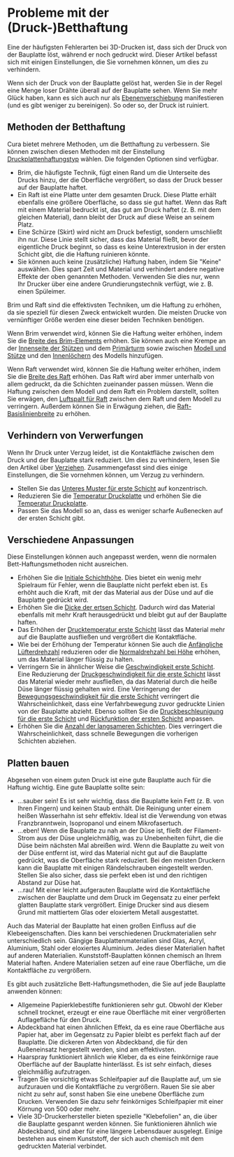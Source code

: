 Probleme mit der (Druck-)Betthaftung
====
Eine der häufigsten Fehlerarten bei 3D-Drucken ist, dass sich der Druck von der Bauplatte löst, während er noch gedruckt wird. Dieser Artikel befasst sich mit einigen Einstellungen, die Sie vornehmen können, um dies zu verhindern.

Wenn sich der Druck von der Bauplatte gelöst hat, werden Sie in der Regel eine Menge loser Drähte überall auf der Bauplatte sehen. Wenn Sie mehr Glück haben, kann es sich auch nur als [Ebenenverschiebung](../../../articles/troubleshooting/layer_shift.md) manifestieren (und es gibt weniger zu bereinigen). So oder so, der Druck ist ruiniert.

Methoden der Betthaftung
----
Cura bietet mehrere Methoden, um die Betthaftung zu verbessern. Sie können zwischen diesen Methoden mit der Einstellung [Druckplattenhaftungstyp](../../../articles/platform_adhesion/adhesion_type.md) wählen. Die folgenden Optionen sind verfügbar.
* Brim, die häufigste Technik, fügt einen Rand um die Unterseite des Drucks hinzu, der die Oberfläche vergrößert, so dass der Druck besser auf der Bauplatte haftet.
* Ein Raft ist eine Platte unter dem gesamten Druck. Diese Platte erhält ebenfalls eine größere Oberfläche, so dass sie gut haftet. Wenn das Raft mit einem Material bedruckt ist, das gut am Druck haftet (z. B. mit dem gleichen Material), dann bleibt der Druck auf diese Weise an seinem Platz.
* Eine Schürze (Skirt) wird nicht am Druck befestigt, sondern umschließt ihn nur. Diese Linie stellt sicher, dass das Material fließt, bevor der eigentliche Druck beginnt, so dass es keine Unterextrusion in der ersten Schicht gibt, die die Haftung ruinieren könnte.
* Sie können auch keine (zusätzliche) Haftung haben, indem Sie "Keine" auswählen. Dies spart Zeit und Material und verhindert andere negative Effekte der oben genannten Methoden. Verwenden Sie dies nur, wenn Ihr Drucker über eine andere Grundierungstechnik verfügt, wie z. B. einen Spüleimer.

Brim und Raft sind die effektivsten Techniken, um die Haftung zu erhöhen, da sie speziell für diesen Zweck entwickelt wurden. Die meisten Drucke von vernünftiger Größe werden eine dieser beiden Techniken benötigen.

Wenn Brim verwendet wird, können Sie die Haftung weiter erhöhen, indem Sie die [Breite des Brim-Elements](../../../articles/platform_adhesion/brim_width.md) erhöhen. Sie können auch eine Krempe an der [Innenseite der Stützen](../../../articles/support/support_brim_enable.md) und dem [Primärturm](../../../articles/dual/prime_tower_brim_enable.md) sowie zwischen [Modell und Stütze](../../../articles/platform_adhesion/brim_replaces_support.md) und den [Innenlöchern](../../../articles/platform_adhesion/brim_outside_only.md) des Modells hinzufügen.

Wenn Raft verwendet wird, können Sie die Haftung weiter erhöhen, indem Sie die [Breite des Raft](../../../articles/platform_adhesion/raft_margin.md) erhöhen. Das Raft wird aber immer unterhalb von allem gedruckt, da die Schichten zueinander passen müssen. Wenn die Haftung zwischen dem Modell und dem Raft ein Problem darstellt, sollten Sie erwägen, den [Luftspalt für Raft](../../../articles/platform_adhesion/raft_airgap.md) zwischen dem Raft und dem Modell zu verringern. Außerdem können Sie in Erwägung ziehen, die [Raft-Basislinienbreite](../../../articles/platform_adhesion/raft_base_line_width.md) zu erhöhen.

Verhindern von Verwerfungen
----
Wenn Ihr Druck unter Verzug leidet, ist die Kontaktfläche zwischen dem Druck und der Bauplatte stark reduziert. Um dies zu verhindern, lesen Sie den Artikel über [Verziehen](../../../articles/troubleshooting/warping.md). Zusammengefasst sind dies einige Einstellungen, die Sie vornehmen können, um Verzug zu verhindern.
* Stellen Sie das [Unteres Muster für erste Schicht](../../../articles/top_bottom/top_bottom_pattern_0.md) auf konzentrisch.
* Reduzieren Sie die [Temperatur Druckplatte](../../../articles/material/material_bed_temperature.md) und erhöhen Sie die [Temperatur Druckplatte](../../../articles/material/build_volume_temperature.md).
* Passen Sie das Modell so an, dass es weniger scharfe Außenecken auf der ersten Schicht gibt.

Verschiedene Anpassungen
----
Diese Einstellungen können auch angepasst werden, wenn die normalen Bett-Haftungsmethoden nicht ausreichen.
* Erhöhen Sie die [Initiale Schichthöhe](../resolution/layer_height_0.md). Dies bietet ein wenig mehr Spielraum für Fehler, wenn die Bauplatte nicht perfekt eben ist. Es erhöht auch die Kraft, mit der das Material aus der Düse und auf die Bauplatte gedrückt wird.
* Erhöhen Sie die [Dicke der ertsen Schicht](../resolution/initial_layer_line_width_factor.md). Dadurch wird das Material ebenfalls mit mehr Kraft herausgedrückt und bleibt gut auf der Bauplatte haften.
* Das Erhöhen der [Drucktemperatur erste Schicht](../../../articles/material/material_print_temperature_layer_0.md) lässt das Material mehr auf die Bauplatte ausfließen und vergrößert die Kontaktfläche.
* Wie bei der Erhöhung der Temperatur können Sie auch die [Anfängliche Lüfterdrehzahl](../cooling/cool_fan_speed_0.md) reduzieren oder die [Normaldrehzahl bei Höhe](../cooling/cool_fan_full_at_height.md) erhöhen, um das Material länger flüssig zu halten.
* Verringern Sie in ähnlicher Weise die [Geschwindigkeit erste Schicht](../../../articles/speed/speed_layer_0.md). Eine Reduzierung der [Druckgeschwindigkeit für die erste Schicht](../../../articles/speed/speed_print_layer_0.md) lässt das Material wieder mehr ausfließen, da das Material durch die heiße Düse länger flüssig gehalten wird. Eine Verringerung der [Bewegungsgeschwindigkeit für die erste Schicht](../../../articles/speed/speed_travel_layer_0.md) verringert die Wahrscheinlichkeit, dass eine Verfahrbewegung zuvor gedruckte Linien von der Bauplatte abzieht. Ebenso sollten Sie die [Druckbeschleunigung für die erste Schicht](../../../articles/speed/acceleration_layer_0.md) und [Rückfunktion der ersten Schicht](../../../articles/speed/jerk_layer_0.md) anpassen.
* Erhöhen Sie die [Anzahl der langsameren Schichten](../../../articles/speed/speed_slowdown_layers.md). Dies verringert die Wahrscheinlichkeit, dass schnelle Bewegungen die vorherigen Schichten abziehen.

Platten bauen
----
Abgesehen von einem guten Druck ist eine gute Bauplatte auch für die Haftung wichtig. Eine gute Bauplatte sollte sein:
* ...sauber sein! Es ist sehr wichtig, dass die Bauplatte kein Fett (z. B. von Ihren Fingern) und keinen Staub enthält. Die Reinigung unter einem heißen Wasserhahn ist sehr effektiv. Ideal ist die Verwendung von etwas Franzbranntwein, Isopropanol und einem Mikrofasertuch.
* ...eben! Wenn die Bauplatte zu nah an der Düse ist, fließt der Filament-Strom aus der Düse ungleichmäßig, was zu Unebenheiten führt, die die Düse beim nächsten Mal abreißen wird. Wenn die Bauplatte zu weit von der Düse entfernt ist, wird das Material nicht gut auf die Bauplatte gedrückt, was die Oberfläche stark reduziert. Bei den meisten Druckern kann die Bauplatte mit einigen Rändelschrauben eingestellt werden. Stellen Sie also sicher, dass sie perfekt eben ist und den richtigen Abstand zur Düse hat.
* ...rau! Mit einer leicht aufgerauten Bauplatte wird die Kontaktfläche zwischen der Bauplatte und dem Druck im Gegensatz zu einer perfekt glatten Bauplatte stark vergrößert. Einige Drucker sind aus diesem Grund mit mattiertem Glas oder eloxiertem Metall ausgestattet.

Auch das Material der Bauplatte hat einen großen Einfluss auf die Klebeeigenschaften. Dies kann bei verschiedenen Druckmaterialien sehr unterschiedlich sein. Gängige Bauplattenmaterialien sind Glas, Acryl, Aluminium, Stahl oder eloxiertes Aluminium. Jedes dieser Materialien haftet auf anderen Materialien. Kunststoff-Bauplatten können chemisch an Ihrem Material haften. Andere Materialien setzen auf eine raue Oberfläche, um die Kontaktfläche zu vergrößern.

Es gibt auch zusätzliche Bett-Haftungsmethoden, die Sie auf jede Bauplatte anwenden können:
* Allgemeine Papierklebestifte funktionieren sehr gut. Obwohl der Kleber schnell trocknet, erzeugt er eine raue Oberfläche mit einer vergrößerten Auflagefläche für den Druck.
* Abdeckband hat einen ähnlichen Effekt, da es eine raue Oberfläche aus Papier hat, aber im Gegensatz zu Papier bleibt es perfekt flach auf der Bauplatte. Die dickeren Arten von Abdeckband, die für den Außeneinsatz hergestellt werden, sind am effektivsten.
* Haarspray funktioniert ähnlich wie Kleber, da es eine feinkörnige raue Oberfläche auf der Bauplatte hinterlässt. Es ist sehr einfach, dieses gleichmäßig aufzutragen.
* Tragen Sie vorsichtig etwas Schleifpapier auf die Bauplatte auf, um sie aufzurauen und die Kontaktfläche zu vergrößern. Rauen Sie sie aber nicht zu sehr auf, sonst haben Sie eine unebene Oberfläche zum Drucken. Verwenden Sie dazu sehr feinkörniges Schleifpapier mit einer Körnung von 500 oder mehr.
* Viele 3D-Druckerhersteller bieten spezielle "Klebefolien" an, die über die Bauplatte gespannt werden können. Sie funktionieren ähnlich wie Abdeckband, sind aber für eine längere Lebensdauer ausgelegt. Einige bestehen aus einem Kunststoff, der sich auch chemisch mit dem gedruckten Material verbindet.